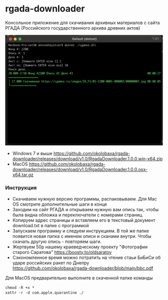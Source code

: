 # rgada-downloader

Консольное приложение для скачивания архивных материалов с сайта РГАДА (Российского государственного архива древних актов)

![screenshoot](https://raw.githubusercontent.com/okolobaxa/cgamos-downloader/master/screenshoot.png)

* Windows 7 и выше https://github.com/okolobaxa/rgada-downloader/releases/download/v1.0/RgadaDownloader.1.0.0.win-x64.zip
* MacOS https://github.com/okolobaxa/rgada-downloader/releases/download/v1.0/RgadaDownloader.1.0.0.osx-x64.tar.gz

### Инструкция
* Скачиваем нужную версию программы, распаковываем. Для Mac OS смотрите дополнительные шаги в конце
* Заходим на сайт РГАДА и открываем нужную вам опись так, чтобы была видна обложка и переключатели с номерами страниц.
* Копируем адрес страницы и вставляем его в текстовый документ download.txt в папке с программой
* Запускаем программу и следуем инструкциям. В той же папке появится новая папка с именем описи и сканами внутри. Чтобы скачать другую опись - повторяем шаги.
* Жертвуем 50р нашему краеведческому проекту "Фотографии старого Саратова" https://boosty.to/oldsaratov
* Сэкономленное время можно потратить на чтение стаьи БиБиСи об ударе российских ракет по Днепру https://github.com/okolobaxa/rgada-downloader/blob/main/bbc.pdf

Для MacOS предварительно выполните в скаченной папке команды 
```
chmod -R +x *
xattr -r -d com.apple.quarantine ./
```
